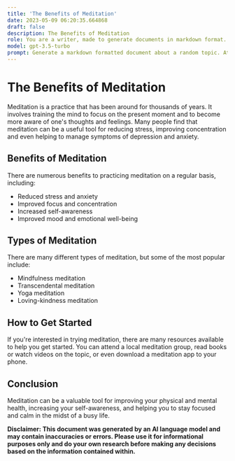 ```yaml
---
title: 'The Benefits of Meditation'
date: 2023-05-09 06:20:35.664868
draft: false
description: The Benefits of Meditation
role: You are a writer, made to generate documents in markdown format. It is very important that all of the documents you generate are in valid markdown format.
model: gpt-3.5-turbo
prompt: Generate a markdown formatted document about a random topic. At the bottom, include a disclaimer explaining that the document was generated by you. The first line of the document should be the title. Make sure that the entire document is in proper markdown format, using a mix of various tags to make the document visually appealing.
---
```


# The Benefits of Meditation

Meditation is a practice that has been around for thousands of years. It involves training the mind to focus on the present moment and to become more aware of one's thoughts and feelings. Many people find that meditation can be a useful tool for reducing stress, improving concentration and even helping to manage symptoms of depression and anxiety.

## Benefits of Meditation

There are numerous benefits to practicing meditation on a regular basis, including:

- Reduced stress and anxiety
- Improved focus and concentration
- Increased self-awareness
- Improved mood and emotional well-being

## Types of Meditation

There are many different types of meditation, but some of the most popular include:

- Mindfulness meditation
- Transcendental meditation
- Yoga meditation
- Loving-kindness meditation

## How to Get Started

If you're interested in trying meditation, there are many resources available to help you get started. You can attend a local meditation group, read books or watch videos on the topic, or even download a meditation app to your phone.

## Conclusion

Meditation can be a valuable tool for improving your physical and mental health, increasing your self-awareness, and helping you to stay focused and calm in the midst of a busy life.

**Disclaimer: This document was generated by an AI language model and may contain inaccuracies or errors. Please use it for informational purposes only and do your own research before making any decisions based on the information contained within.**